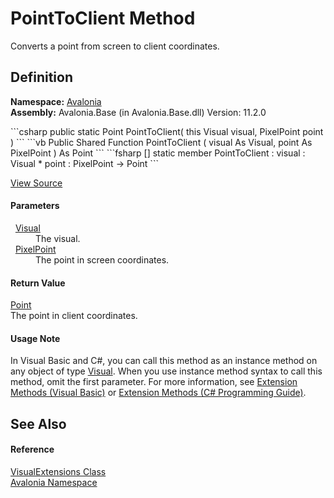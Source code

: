 # PointToClient Method


Converts a point from screen to client coordinates.



## Definition
**Namespace:** <a href="N_Avalonia">Avalonia</a>  
**Assembly:** Avalonia.Base (in Avalonia.Base.dll) Version: 11.2.0

<Tabs groupId="api-code-preview">
<TabItem value="csharp" label="C#">
```csharp
public static Point PointToClient(
	this Visual visual,
	PixelPoint point
)
```
</TabItem>
<TabItem value="vb" label="VB">
```vb
<ExtensionAttribute>
Public Shared Function PointToClient ( 
	visual As Visual,
	point As PixelPoint
) As Point
```
</TabItem>
<TabItem value="fsharp" label="F#">
```fsharp
[<ExtensionAttribute>]
static member PointToClient : 
        visual : Visual * 
        point : PixelPoint -> Point 
```
</TabItem>
</Tabs>



<a href="https://github.com/AvaloniaUI/Avalonia/tree/master/src/Avalonia.Base/VisualExtensions.cs#L18" title="View the source code">View Source</a>



#### Parameters
<dl><dt>  <a href="T_Avalonia_Visual">Visual</a></dt><dd>The visual.</dd><dt>  <a href="T_Avalonia_PixelPoint">PixelPoint</a></dt><dd>The point in screen coordinates.</dd></dl>

#### Return Value
<a href="T_Avalonia_Point">Point</a>  
The point in client coordinates.

#### Usage Note
In Visual Basic and C#, you can call this method as an instance method on any object of type <a href="T_Avalonia_Visual">Visual</a>. When you use instance method syntax to call this method, omit the first parameter. For more information, see <a href="https://docs.microsoft.com/dotnet/visual-basic/programming-guide/language-features/procedures/extension-methods" target="_blank" rel="noopener noreferrer">Extension Methods (Visual Basic)</a> or <a href="https://docs.microsoft.com/dotnet/csharp/programming-guide/classes-and-structs/extension-methods" target="_blank" rel="noopener noreferrer">Extension Methods (C# Programming Guide)</a>.

## See Also


#### Reference
<a href="T_Avalonia_VisualExtensions">VisualExtensions Class</a>  
<a href="N_Avalonia">Avalonia Namespace</a>  
